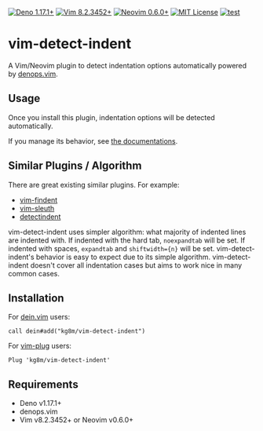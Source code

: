 [![Deno 1.17.1+](https://img.shields.io/badge/Deno-Support%201.17.1-yellowgreen.svg?logo=deno)](https://github.com/denoland/deno/tree/v1.17.1)
[![Vim 8.2.3452+](https://img.shields.io/badge/Vim-Support%208.2.3452%2B-yellowgreen.svg?logo=vim)](https://github.com/vim/vim/tree/v8.2.3452)
[![Neovim 0.6.0+](https://img.shields.io/badge/Neovim-Support%200.6.0-yellowgreen.svg?logo=neovim&logoColor=white)](https://github.com/neovim/neovim/tree/v0.6.0)
[![MIT License](https://img.shields.io/badge/license-MIT-blue.svg)](LICENSE)
[![test](https://github.com/kg8m/vim-detect-indent/actions/workflows/test.yml/badge.svg)](https://github.com/kg8m/vim-detect-indent/actions/workflows/test.yml)


vim-detect-indent
==================================================

A Vim/Neovim plugin to detect indentation options automatically powered by [denops.vim](https://github.com/vim-denops/denops.vim).


Usage
--------------------------------------------------

Once you install this plugin, indentation options will be detected automatically.

If you manage its behavior, see [the documentations](doc/vim-detect-indent.txt).


Similar Plugins / Algorithm
--------------------------------------------------

There are great existing similar plugins. For example:

* [vim-findent](https://github.com/lambdalisue/vim-findent)
* [vim-sleuth](https://github.com/tpope/vim-sleuth)
* [detectindent](https://github.com/ciaranm/detectindent)

vim-detect-indent uses simpler algorithm: what majority of indented lines are indented with. If indented with the hard tab, `noexpandtab` will be set.  If indented with spaces, `expandtab` and `shiftwidth={n}` will be set.  vim-detect-indent's behavior is easy to expect due to its simple algorithm.  vim-detect-indent doesn't cover all indentation cases but aims to work nice in many common cases.


Installation
--------------------------------------------------

For [dein.vim](https://github.com/Shougo/dein.vim) users:

```vim
call dein#add("kg8m/vim-detect-indent")
```

For [vim-plug](https://github.com/junegunn/vim-plug) users:

```vim
Plug 'kg8m/vim-detect-indent'
```


Requirements
--------------------------------------------------

* Deno v1.17.1+
* denops.vim
* Vim v8.2.3452+ or Neovim v0.6.0+
